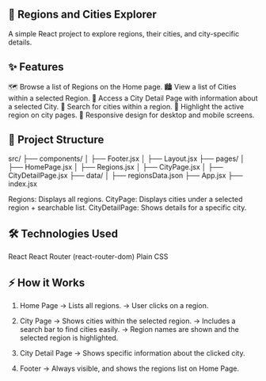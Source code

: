 ## 📍 Regions and Cities Explorer
A simple React project to explore regions, their cities, and city-specific details.

## ✨ Features
🗺️ Browse a list of Regions on the Home page.
🏙️ View a list of Cities within a selected Region.
📄 Access a City Detail Page with information about a selected City.
🔎 Search for cities within a region.
🌟 Highlight the active region on city pages.
📱 Responsive design for desktop and mobile screens.

## 🚀 Project Structure
src/
├── components/
│   ├── Footer.jsx
│   ├── Layout.jsx
├── pages/
│   ├── HomePage.jsx
│   ├── Regions.jsx
│   ├── CityPage.jsx
│   ├── CityDetailPage.jsx
├── data/
│   ├── regionsData.json
├── App.jsx
├── index.jsx

Regions: Displays all regions.
CityPage: Displays cities under a selected region + searchable list.
CityDetailPage: Shows details for a specific city.

## 🛠️ Technologies Used
React
React Router (react-router-dom)
Plain CSS

## ⚡ How it Works
1. Home Page
→ Lists all regions.
→ User clicks on a region.

2. City Page
→ Shows cities within the selected region.
→ Includes a search bar to find cities easily.
→ Region names are shown and the selected region is highlighted.

3. City Detail Page
→ Shows specific information about the clicked city.

4. Footer
→ Always visible, and shows the regions list on Home Page.